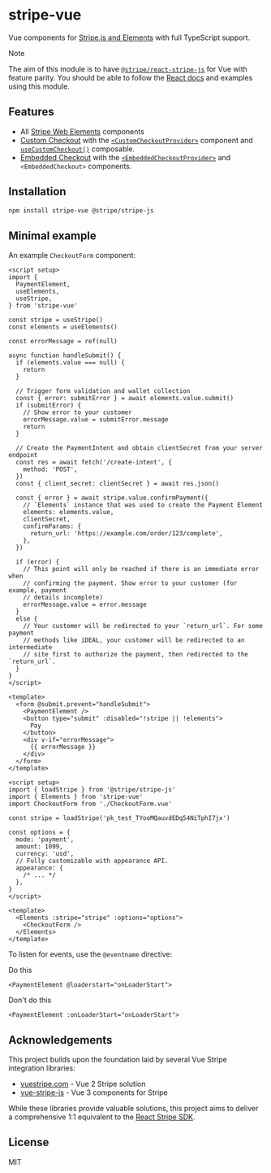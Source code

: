 # stripe-vue

Vue components for [Stripe.js and Elements](https://stripe.com/docs/stripe-js) with full TypeScript support.

> [!NOTE]
> The aim of this module is to have [`@stripe/react-stripe-js`](https://github.com/stripe/react-stripe-js) for Vue with feature parity. You should be able to follow the [React docs](https://stripe.com/docs/stripe-js/react) and examples using this module.

## Features

- All [Stripe Web Elements](https://docs.stripe.com/payments/elements) components
- [Custom Checkout](https://docs.stripe.com/checkout/custom-checkout/overview) with the [`<CustomCheckoutProvider>`](https://docs.stripe.com/js/custom_checkout/react/custom_checkout_provider) component and [`useCustomCheckout()`](https://docs.stripe.com/js/custom_checkout/react/use_custom_checkout) composable.
- [Embedded Checkout](https://docs.stripe.com/checkout/embedded/quickstart) with the [`<EmbeddedCheckoutProvider>`](https://docs.stripe.com/checkout/embedded/quickstart?client=react) and `<EmbeddedCheckout>` components.

## Installation

```bash
npm install stripe-vue @stripe/stripe-js
```

## Minimal example

An example `CheckoutForm` component:

```vue
<script setup>
import {
  PaymentElement,
  useElements,
  useStripe,
} from 'stripe-vue'

const stripe = useStripe()
const elements = useElements()

const errorMessage = ref(null)

async function handleSubmit() {
  if (elements.value === null) {
    return
  }

  // Trigger form validation and wallet collection
  const { error: submitError } = await elements.value.submit()
  if (submitError) {
    // Show error to your customer
    errorMessage.value = submitError.message
    return
  }

  // Create the PaymentIntent and obtain clientSecret from your server endpoint
  const res = await fetch('/create-intent', {
    method: 'POST',
  })
  const { client_secret: clientSecret } = await res.json()

  const { error } = await stripe.value.confirmPayment({
    // `Elements` instance that was used to create the Payment Element
    elements: elements.value,
    clientSecret,
    confirmParams: {
      return_url: 'https://example.com/order/123/complete',
    },
  })

  if (error) {
    // This point will only be reached if there is an immediate error when
    // confirming the payment. Show error to your customer (for example, payment
    // details incomplete)
    errorMessage.value = error.message
  }
  else {
    // Your customer will be redirected to your `return_url`. For some payment
    // methods like iDEAL, your customer will be redirected to an intermediate
    // site first to authorize the payment, then redirected to the `return_url`.
  }
}
</script>

<template>
  <form @submit.prevent="handleSubmit">
    <PaymentElement />
    <button type="submit" :disabled="!stripe || !elements">
      Pay
    </button>
    <div v-if="errorMessage">
      {{ errorMessage }}
    </div>
  </form>
</template>
```

```vue
<script setup>
import { loadStripe } from '@stripe/stripe-js'
import { Elements } from 'stripe-vue'
import CheckoutForm from './CheckoutForm.vue'

const stripe = loadStripe('pk_test_TYooMQauvdEDq54NiTphI7jx')

const options = {
  mode: 'payment',
  amount: 1099,
  currency: 'usd',
  // Fully customizable with appearance API.
  appearance: {
    /* ... */
  },
}
</script>

<template>
  <Elements :stripe="stripe" :options="options">
    <CheckoutForm />
  </Elements>
</template>
```

To listen for events, use the `@eventname` directive:

Do this

```vue
<PaymentElement @loaderstart="onLoaderStart">
```

Don't do this

```vue
<PaymentElement :onLoaderStart="onLoaderStart">
```

## Acknowledgements

This project builds upon the foundation laid by several Vue Stripe integration libraries:

- [vuestripe.com](https://vuestripe.com) - Vue 2 Stripe solution
- [vue-stripe-js](https://www.npmjs.com/package/vue-stripe-js) - Vue 3 components for Stripe

While these libraries provide valuable solutions, this project aims to deliver a comprehensive 1:1 equivalent to the [React Stripe SDK](https://github.com/stripe/react-stripe-js).

## License

MIT
